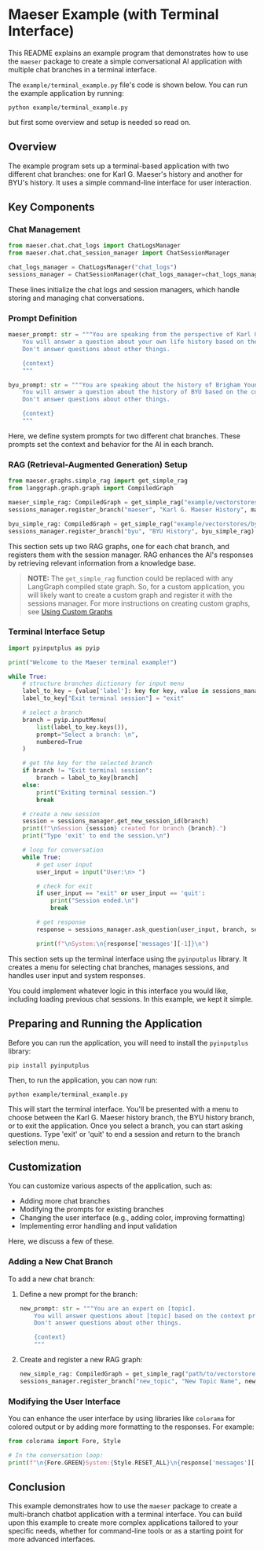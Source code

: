 # Maeser Example (with Terminal Interface)

This README explains an example program that demonstrates how to use the `maeser` package to create a simple conversational AI application with multiple chat branches in a terminal interface.

The `example/terminal_example.py` file's code is shown below. You can run the example application by running:

```shell
python example/terminal_example.py
```

but first some overview and setup is needed so read on.

## Overview

The example program sets up a terminal-based application with two different chat branches: one for Karl G. Maeser's history and another for BYU's history. It uses a simple command-line interface for user interaction.

## Key Components

### Chat Management

```python
from maeser.chat.chat_logs import ChatLogsManager
from maeser.chat.chat_session_manager import ChatSessionManager

chat_logs_manager = ChatLogsManager("chat_logs")
sessions_manager = ChatSessionManager(chat_logs_manager=chat_logs_manager)
```

These lines initialize the chat logs and session managers, which handle storing and managing chat conversations.

### Prompt Definition

```python
maeser_prompt: str = """You are speaking from the perspective of Karl G. Maeser.
    You will answer a question about your own life history based on the context provided.
    Don't answer questions about other things.

    {context}
    """

byu_prompt: str = """You are speaking about the history of Brigham Young University.
    You will answer a question about the history of BYU based on the context provided.
    Don't answer questions about other things.

    {context}
    """
```

Here, we define system prompts for two different chat branches. These prompts set the context and behavior for the AI in each branch.

### RAG (Retrieval-Augmented Generation) Setup

```python
from maeser.graphs.simple_rag import get_simple_rag
from langgraph.graph.graph import CompiledGraph

maeser_simple_rag: CompiledGraph = get_simple_rag("example/vectorstores/maeser", "index", "chat_logs/maeser.db", system_prompt_text=maeser_prompt)
sessions_manager.register_branch("maeser", "Karl G. Maeser History", maeser_simple_rag)

byu_simple_rag: CompiledGraph = get_simple_rag("example/vectorstores/byu", "index", "chat_logs/byu.db", system_prompt_text=byu_prompt)
sessions_manager.register_branch("byu", "BYU History", byu_simple_rag)
```

This section sets up two RAG graphs, one for each chat branch, and registers them with the session manager. RAG enhances the AI's responses by retrieving relevant information from a knowledge base.

> **NOTE:** The `get_simple_rag` function could be replaced with any LangGraph compiled state graph. So, for a custom application, you will likely want to create a custom graph and register it with the sessions manager. For more instructions on creating custom graphs, see [Using Custom Graphs](./graphs.md)

### Terminal Interface Setup

```python
import pyinputplus as pyip

print("Welcome to the Maeser terminal example!")

while True:
    # structure branches dictionary for input menu
    label_to_key = {value['label']: key for key, value in sessions_manager.branches.items()}
    label_to_key["Exit terminal session"] = "exit"

    # select a branch
    branch = pyip.inputMenu(
        list(label_to_key.keys()),
        prompt="Select a branch: \n",
        numbered=True
    )

    # get the key for the selected branch
    if branch != "Exit terminal session":
        branch = label_to_key[branch]
    else:
        print("Exiting terminal session.")
        break

    # create a new session
    session = sessions_manager.get_new_session_id(branch)
    print(f"\nSession {session} created for branch {branch}.")
    print("Type 'exit' to end the session.\n")

    # loop for conversation
    while True:
        # get user input
        user_input = input("User:\n> ")

        # check for exit
        if user_input == "exit" or user_input == 'quit':
            print("Session ended.\n")
            break

        # get response
        response = sessions_manager.ask_question(user_input, branch, session)

        print(f"\nSystem:\n{response['messages'][-1]}\n")
```

This section sets up the terminal interface using the `pyinputplus` library. It creates a menu for selecting chat branches, manages sessions, and handles user input and system responses.

You could implement whatever logic in this interface you would like, including loading previous chat sessions. In this example, we kept it simple. 

## Preparing and Running the Application

Before you can run the application, you will need to install the `pyinputplus` library:

```shell
pip install pyinputplus
```

Then, to run the application, you can now run:

```shell
python example/terminal_example.py
```

This will start the terminal interface. You'll be presented with a menu to choose between the Karl G. Maeser history branch, the BYU history branch, or to exit the application. Once you select a branch, you can start asking questions. Type 'exit' or 'quit' to end a session and return to the branch selection menu.

## Customization

You can customize various aspects of the application, such as:

- Adding more chat branches
- Modifying the prompts for existing branches
- Changing the user interface (e.g., adding color, improving formatting)
- Implementing error handling and input validation

Here, we discuss a few of these.

### Adding a New Chat Branch

To add a new chat branch:

1. Define a new prompt for the branch:

   ```python
   new_prompt: str = """You are an expert on [topic].
       You will answer questions about [topic] based on the context provided.
       Don't answer questions about other things.

       {context}
       """
   ```

2. Create and register a new RAG graph:

   ```python
   new_simple_rag: CompiledGraph = get_simple_rag("path/to/vectorstore", "index", "chat_logs/new_topic.db", system_prompt_text=new_prompt)
   sessions_manager.register_branch("new_topic", "New Topic Name", new_simple_rag)
   ```

### Modifying the User Interface

You can enhance the user interface by using libraries like `colorama` for colored output or by adding more formatting to the responses. For example:

```python
from colorama import Fore, Style

# In the conversation loop:
print(f"\n{Fore.GREEN}System:{Style.RESET_ALL}\n{response['messages'][-1]}\n")
```

## Conclusion

This example demonstrates how to use the `maeser` package to create a multi-branch chatbot application with a terminal interface. You can build upon this example to create more complex applications tailored to your specific needs, whether for command-line tools or as a starting point for more advanced interfaces.
